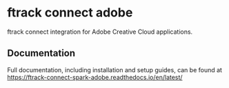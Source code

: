 # ftrack connect adobe

ftrack connect integration for Adobe Creative Cloud applications.

## Documentation

Full documentation, including installation and setup guides, can be
found at <https://ftrack-connect-spark-adobe.readthedocs.io/en/latest/>
